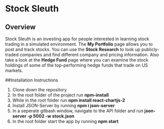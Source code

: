 # Stock Sleuth

## Overview
Stock Sleuth is an investing app for people interested in learning stock trading in a simulated environment.  The **My Portfolio** page allows you to post and track stocks.  You can use the **Stock Research** to look up publicly-traded companies and find different company and pricing information.  Also take a look at the **Hedge Fund** page where you can examine the stock holdings of some of the top-performing hedge funds that trade on US markets.

##Installation Instructions
1.  Clone down the repository
2.  In the root folder of the project run **npm-install**
3.  While in the root folder run **npm install react-chartjs-2**
4.  Install JSON-Server by running **npm i json-server**
4.  In a seperate gitbash window, navigate to the API folder and run **json-server -p 5002 -w stock.json**
5.  In the root folder start the app by running **npm start**





